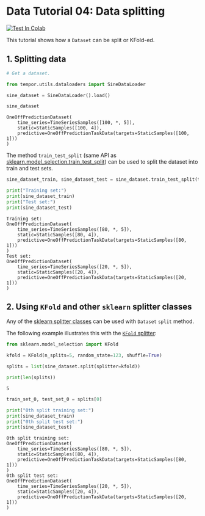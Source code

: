 # Data Tutorial 04: Data splitting
[![Test In Colab](https://colab.research.google.com/assets/colab-badge.svg)](https://colab.research.google.com/github/vanderschaarlab/temporai/blob/main/tutorials/data/tutorial04_data_splitting.ipynb)

This tutorial shows how a `Dataset` can be split or KFold-ed.



## 1. Splitting data


```python
# Get a dataset.

from tempor.utils.dataloaders import SineDataLoader

sine_dataset = SineDataLoader().load()

sine_dataset
```




    OneOffPredictionDataset(
        time_series=TimeSeriesSamples([100, *, 5]),
        static=StaticSamples([100, 4]),
        predictive=OneOffPredictionTaskData(targets=StaticSamples([100, 1]))
    )



The method `train_test_split` (same API as [sklearn.model_selection.train_test_split](https://scikit-learn.org/stable/modules/generated/sklearn.model_selection.train_test_split.html)) can be used to split the dataset into train and test sets.


```python
sine_dataset_train, sine_dataset_test = sine_dataset.train_test_split(test_size=0.2)

print("Training set:")
print(sine_dataset_train)
print("Test set:")
print(sine_dataset_test)
```

    Training set:
    OneOffPredictionDataset(
        time_series=TimeSeriesSamples([80, *, 5]),
        static=StaticSamples([80, 4]),
        predictive=OneOffPredictionTaskData(targets=StaticSamples([80, 1]))
    )
    Test set:
    OneOffPredictionDataset(
        time_series=TimeSeriesSamples([20, *, 5]),
        static=StaticSamples([20, 4]),
        predictive=OneOffPredictionTaskData(targets=StaticSamples([20, 1]))
    )


## 2. Using `KFold` and other `sklearn` splitter classes

Any of the [sklearn splitter classes](https://scikit-learn.org/stable/modules/classes.html#splitter-classes) can be used with `Dataset` `split` method.

The following example illustrates this with the [`KFold` splitter](https://scikit-learn.org/stable/modules/generated/sklearn.model_selection.KFold.html#sklearn.model_selection.KFold):


```python
from sklearn.model_selection import KFold

kfold = KFold(n_splits=5, random_state=123, shuffle=True)

splits = list(sine_dataset.split(splitter=kfold))

print(len(splits))
```

    5



```python
train_set_0, test_set_0 = splits[0]

print("0th split training set:")
print(sine_dataset_train)
print("0th split test set:")
print(sine_dataset_test)
```

    0th split training set:
    OneOffPredictionDataset(
        time_series=TimeSeriesSamples([80, *, 5]),
        static=StaticSamples([80, 4]),
        predictive=OneOffPredictionTaskData(targets=StaticSamples([80, 1]))
    )
    0th split test set:
    OneOffPredictionDataset(
        time_series=TimeSeriesSamples([20, *, 5]),
        static=StaticSamples([20, 4]),
        predictive=OneOffPredictionTaskData(targets=StaticSamples([20, 1]))
    )


